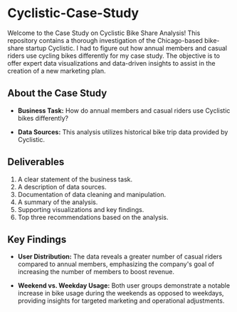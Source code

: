 # Cyclistic-Case-Study

Welcome to the Case Study on Cyclistic Bike Share Analysis! This repository contains a thorough investigation of the Chicago-based bike-share startup Cyclistic. I had to figure out how annual members and casual riders use cycling bikes differently for my case study. The objective is to offer expert data visualizations and data-driven insights to assist in the creation of a new marketing plan.

## About the Case Study

- **Business Task:** How do annual members and casual riders use Cyclistic bikes differently?

- **Data Sources:** This analysis utilizes historical bike trip data provided by Cyclistic.

## Deliverables

1. A clear statement of the business task.
2. A description of data sources.
3. Documentation of data cleaning and manipulation.
4. A summary of the analysis.
5. Supporting visualizations and key findings.
6. Top three recommendations based on the analysis.

## Key Findings

- **User Distribution:** The data reveals a greater number of casual riders compared to annual members, emphasizing the company's goal of increasing the number of members to boost revenue.

- **Weekend vs. Weekday Usage:** Both user groups demonstrate a notable increase in bike usage during the weekends as opposed to weekdays, providing insights for targeted marketing and operational adjustments.

